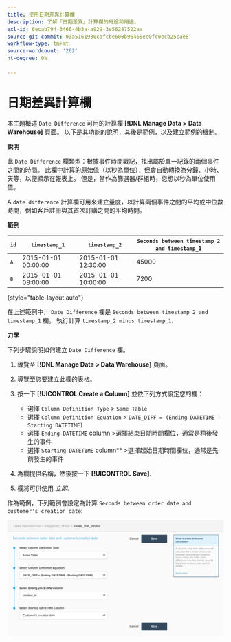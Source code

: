 ```yaml
---
title: 使用日期差異計算欄
description: 了解「日期差異」計算欄的用途和用途。
exl-id: 6ecab794-3466-4b3a-a929-3e56287522aa
source-git-commit: 03a5161930cafcbe600b96465ee0fc0ecb25cae8
workflow-type: tm+mt
source-wordcount: '262'
ht-degree: 0%

---
```


# 日期差異計算欄

本主題概述 `Date Difference` 可用的計算欄 **[!DNL Manage Data > Data Warehouse]** 頁面。 以下是其功能的說明，其後是範例，以及建立範例的機制。

**說明**

此 `Date Difference` 欄類型：根據事件時間戳記，找出屬於單一記錄的兩個事件之間的時間。 此欄中計算的原始值（以秒為單位），但會自動轉換為分鐘、小時、天等，以便顯示在報表上。 但是，當作為篩選器/群組時，您想以秒為單位使用值。

A `date difference` 計算欄可用來建立量度，以計算兩個事件之間的平均或中位數時間，例如客戶註冊與其首次訂購之間的平均時間。

**範例**

| **`id`** | **`timestamp_1`** | **`timestamp_2`** | **`Seconds between timestamp_2 and timestamp_1`** |
|--- |--- |--- |--- |
| `A` | 2015-01-01 00:00:00 | 2015-01-01 12:30:00 | 45000 |
| `B` | 2015-01-01 08:00:00 | 2015-01-01 10:00:00 | 7200 |

{style=&quot;table-layout:auto&quot;}


在上述範例中， `Date Difference` 欄是 `Seconds between timestamp_2 and timestamp_1` 欄。 執行計算 `timestamp_2 minus timestamp_1`.

**力學**

下列步驟說明如何建立 `Date Difference` 欄。

1. 導覽至 **[!DNL Manage Data > Data Warehouse]** 頁面。
1. 導覽至您要建立此欄的表格。
1. 按一下 **[!UICONTROL Create a Column]** 並依下列方式設定您的欄：
   * 選擇 `Column Definition Type` > `Same Table`
   * 選擇 `Column Definition Equation` > `DATE_DIFF = (Ending DATETIME - Starting DATETIME)`
   * 選擇 `Ending DATETIME` column >選擇結束日期時間欄位，通常是稍後發生的事件
   * 選擇 `Starting DATETIME` column** >選擇起始日期時間欄位，通常是先前發生的事件

1. 為欄提供名稱，然後按一下 **[!UICONTROL Save]**.
1. 欄將可供使用 *立即*.

作為範例，下列範例會設定為計算 `Seconds between order date and customer's creation date`:

![](../../assets/date_diff.png)
